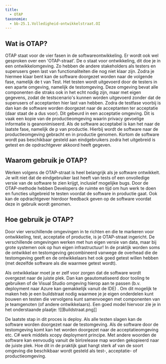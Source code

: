 ```yaml
---
title:
  - OTAP
taxonomie:
  - bb-25.1.Volledigheid-ontwikkelstraat.OI
---
```

## Wat is OTAP?
OTAP staat voor de vier fasen in de softwareontwikkeling. Er wordt ook wel gesproken over een 'OTAP-straat'. De o staat voor ontwikkeling, dit doe je in een ontwikkelomgeving. Zo hebben de andere stakeholders als testers en superusers geen last van functionaliteiten die nog niet klaar zijn. Zodra je hiermee klaar bent kan de software doorgezet worden naar de volgende fase, namelijk de t van Test. Het testen wordt uitgevoerd door de testers in een aparte omgeving, namelijk de testomgeving. Deze omgeving bevat alle componenten die straks ook in het echt nodig zijn, maar met eigen gegevens, zodat de testscenario's kunnen worden uitgevoerd zonder dat de superusers of acceptanten hier last van hebben. Zodra de testfase voorbij is dan kan de software worden doorgezet naar de acceptanten ter acceptatie (daar staat de a dus voor). Dit gebeurd in een acceptatie omgeving. Dit is vaak een kopie van de productieomgeving waarin privacy gevoelige informatie is geanonimiseerd. Als de software acceptabel is kan het naar de laatste fase, namelijk de p van productie. Hierbij wordt de software naar de productieomgeving gebracht en in productie genomen. Kortom de software wordt pas beschikbaar gesteld aan eindgebruikers  zodra het uitgebreid is getest en de opdrachtgever akkoord heeft gegeven.

## Waarom gebruik je OTAP?
Werken volgens de OTAP-straat is heel belangrijk als je software ontwikkelt. Je wilt niet dat de eindgebruiker last heeft van tests of een onvolledige versie van de software te zien krijgt, inclusief mogelijke bugs. Door de OTAP-methode hebben Developers de ruimte en tijd om hun werk te doen en functies uitgebreid te testen voordat de software in productie gaat. Ook kan de opdrachtgever hierdoor feedback geven op de software voordat deze in gebruik wordt genomen.

## Hoe gebruik je OTAP?
Door vier verschillende omgevingen in te richten en die te markeren voor ontwikkeling, test, acceptatie of productie, is je OTAP-straat ingericht. De verschillende omgevingen werken met hun eigen versie van data, maar bij grote systemen ook op hun eigen infrastructuur! In de praktijk worden soms de ontwikkel en testomgeving gecombineerd vanwege de overhead die de testomgeving geeft en de ontwikkelaars het ook goed getest willen hebben (met dezelfde software als die waarmee getest wordt).

Als ontwikkelaar moet je er zelf voor zorgen dat de software wordt overgezet naar de juiste plek. Dan kan geautomatiseerd door tooling te gebruiken of de Visual Studio omgeving hierop aan te passen (b.v. deployment naar Azure kan gemakkelijk vanuit de IDE) . Om dit mogelijk te maken heb je een buildstraat nodig waarmee je je eigen onderdelen kunt bouwen en testen die vervolgens kunt samenvoegen met componenten van je teamgenoten (of andere ontwikkelaars).
Een goed model hiervoor zie je in het onderstaande plaatje:
![[Buildstraat.png]]

De laatste stap in dit proces is deploy. Als alle testen slagen kan de software worden doorgezet naar de testomgeving. Als de software door de testomgeving komt kan het worden doorgezet naar de acceptatieomgeving etc.
C# werk middels xcopy deployment principe. Met andere woorden de software kan eenvoudig vanuit de bin\release map worden gekopieerd naar de juiste plek.
Hoe dit in de praktijk gaat hangt sterk af van de soort omgeving die beschikbaar wordt gesteld als test-, acceptatie- of productieomgeving.
